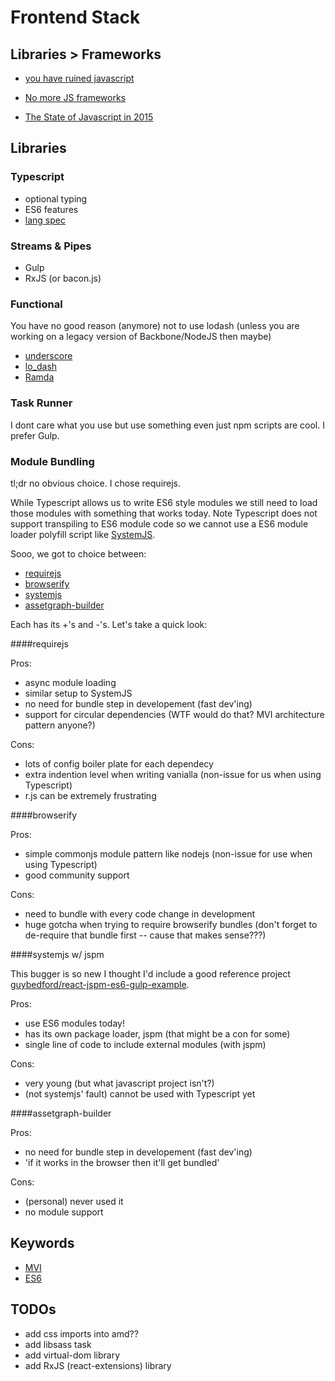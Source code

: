 # Frontend Stack

## Libraries > Frameworks

- [you have ruined javascript](http://codeofrob.com/entries/you-have-ruined-javascript.html)

- [No more JS frameworks](http://bitworking.org/news/2014/05/zero_framework_manifesto)

- [The State of Javascript in 2015](http://www.breck-mckye.com/blog/2014/12/the-state-of-javascript-in-2015/)

## Libraries


### Typescript

- optional typing
- ES6 features
- [lang spec](http://www.typescriptlang.org/Content/TypeScript%20Language%20Specification.pdf)


### Streams & Pipes

- Gulp
- RxJS (or bacon.js)


### Functional

You have no good reason (anymore) not to use lodash (unless you are working on a legacy version of Backbone/NodeJS then maybe)

- [underscore](http://underscorejs.org/)
- [lo_dash](https://lodash.com/)
- [Ramda](http://ramdajs.com/)


### Task Runner

I dont care what you use but use something even just npm scripts are cool.  I prefer Gulp.


### Module Bundling
tl;dr no obvious choice. I chose requirejs.

While Typescript allows us to write ES6 style modules we still need to load those modules with something that works today. Note Typescript does not support transpiling to ES6 module code so we cannot use a ES6 module loader polyfill script like [SystemJS](https://github.com/systemjs/systemjs).

Sooo, we got to choice between:
- [requirejs](http://requirejs.org/)
- [browserify](http://browserify.org/)
- [systemjs](https://github.com/systemjs/systemjs)
- [assetgraph-builder](https://github.com/assetgraph/assetgraph-builder)

Each has its +'s and -'s.  Let's take a quick look:

####requirejs

Pros:
- async module loading
- similar setup to SystemJS
- no need for bundle step in developement (fast dev'ing)
- support for circular dependencies (WTF would do that? MVI architecture pattern anyone?)

Cons:
- lots of config boiler plate for each dependecy
- extra indention level when writing vanialla (non-issue for us when using Typescript)
- r.js can be extremely frustrating

####browserify

Pros:
- simple commonjs module pattern like nodejs (non-issue for use when using Typescript)
- good community support

Cons:
- need to bundle with every code change in development
- huge gotcha when trying to require browserify bundles (don't forget to de-require that bundle first -- cause that makes sense???)

####systemjs w/ jspm

This bugger is so new I thought I'd include a good reference project [guybedford/react-jspm-es6-gulp-example](https://github.com/guybedford/react-jspm-es6-gulp-example).

Pros:
- use ES6 modules today!
- has its own package loader, jspm (that might be a con for some)
- single line of code to include external modules (with jspm)

Cons:
- very young (but what javascript project isn't?)
- (not systemjs' fault) cannot be used with Typescript yet

####assetgraph-builder

Pros:
- no need for bundle step in developement (fast dev'ing)
- 'if it works in the browser then it'll get bundled'

Cons:
- (personal) never used it
- no module support


## Keywords
- [MVI](http://futurice.com/blog/reactive-mvc-and-the-virtual-dom)
- [ES6](http://en.wikipedia.org/wiki/ECMAScript#ECMAScript_Harmony_.286th_Edition.29)


## TODOs
- add css imports into amd??
- add libsass task
- add virtual-dom library
- add RxJS (react-extensions) library